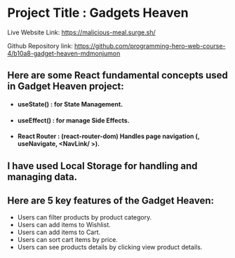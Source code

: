 
# Project Title : Gadgets Heaven

Live Website Link: https://malicious-meal.surge.sh/

Github Repository link: https://github.com/programming-hero-web-course-4/b10a8-gadget-heaven-mdmonjumon

## Here are some React fundamental concepts used in Gadget Heaven project:
- #### useState()  : for State Management.
- #### useEffect() : for manage Side Effects.
- #### React Router : (react-router-dom) Handles page navigation (<Link/>, useNavigate, <NavLink/ >).

## I have used Local Storage for handling and managing data.


## Here are 5 key features of the Gadget Heaven:
- Users can filter products by product category.
- Users can add items to Wishlist.
- Users can add items to Cart.
- Users can sort cart items by price.
- Users can see products details by clicking view product details.